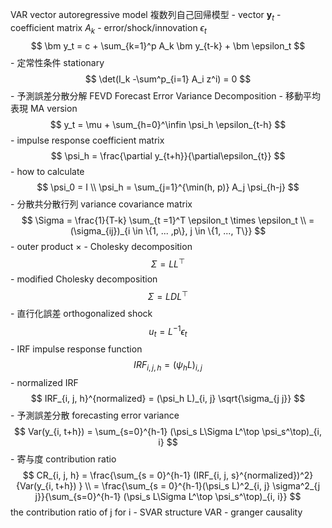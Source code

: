 VAR vector autoregressive model 複数列自己回帰模型
        - vector $\bm y_t$
        - coefficient matrix $A_k$
        - error/shock/innovation $\epsilon_t$
        $$
        \bm y_t = c + \sum_{k=1}^p A_k \bm y_{t-k} + \bm \epsilon_t
        $$
        - 定常性条件 stationary
            $$
            \det(I_k -\sum^p_{i=1} A_i z^i) = 0
            $$
        - 予測誤差分散分解 FEVD Forecast Error Variance Decomposition
            - 移動平均表現 MA version
                $$
                y_t = \mu + \sum_{h=0}^\infin \psi_h  \epsilon_{t-h}
                $$
                - impulse response coefficient matrix
                    $$
                    \psi_h = \frac{\partial y_{t+h}}{\partial\epsilon_{t}}
                    $$
                    - how to calculate
                        $$
                        \psi_0 = I \\
                        \psi_h = \sum_{j=1}^{\min(h, p)} A_j \psi_{h-j}
                        $$
            - 分散共分散行列 variance covariance matrix
                $$
                \Sigma = \frac{1}{T-k} \sum_{t =1}^T \epsilon_t \times \epsilon_t
                \\ = (\sigma_{ij})_{i \in \{1, ... ,p\}, j \in \{1, ..., T\}}
                $$
                - outer product $\times$
            - Cholesky decomposition
                $$
                \Sigma = LL^\top
                $$
                - modified Cholesky decomposition
                    $$
                    \Sigma = LDL^\top
                    $$
            - 直行化誤差 orthogonalized shock
                $$
                u_t = L^{-1} \epsilon_t
                $$
            - IRF impulse response function
                $$
                IRF_{i, j, h } = (\psi_h L)_{i, j}
                $$
                - normalized IRF
                    $$
                    IRF_{i, j, h}^{normalized} = (\psi_h L)_{i, j} \sqrt{\sigma_{j j}}
                    $$
            - 予測誤差分散 forecasting error variance
                $$
                Var(y_{i, t+h}) = \sum_{s=0}^{h-1} (\psi_s  L\Sigma L^\top \psi_s^\top)_{i, i}
                $$
            - 寄与度 contribution ratio
                $$
                CR_{i, j, h} 
                = \frac{\sum_{s = 0}^{h-1} (IRF_{i, j, s}^{normalized})^2}{Var(y_{i, t+h}) } \\
                = \frac{\sum_{s = 0}^{h-1}(\psi_s L)^2_{i, j} \sigma^2_{j j}}{\sum_{s=0}^{h-1} (\psi_s  L\Sigma L^\top \psi_s^\top)_{i, i}}
                $$
                the contribution ratio of j for i
        - SVAR structure VAR
        - granger causality